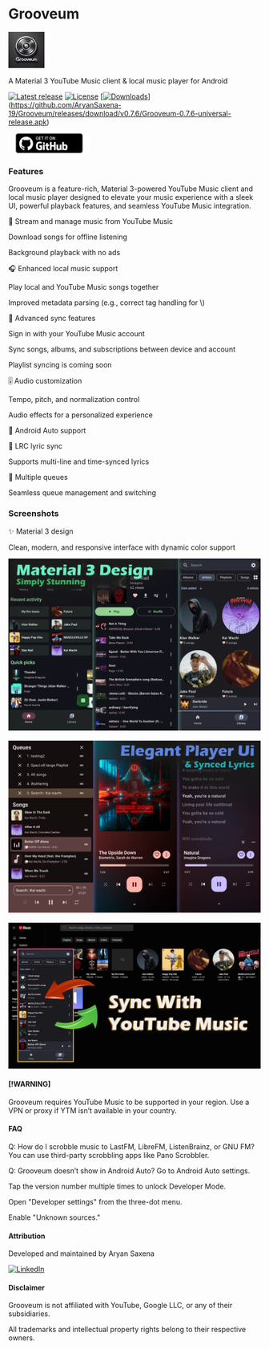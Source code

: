 # **Grooveum**

<img src="./assets/grooveum.webp" height="72">


A Material 3 YouTube Music client & local music player for Android

[![Latest release](https://img.shields.io/github/v/release/AryanSaxena-19/Grooveum?include_prereleases)](https://github.com/AryanSaxena-19/Grooveum/releases)
[![License](https://img.shields.io/github/license/AryanSaxena-19/Grooveum)](https://www.gnu.org/licenses/gpl-3.0)
[[![Downloads](https://img.shields.io/github/downloads/AryanSaxena-19/Grooveum/total)](https://github.com/AryanSaxena-19/Grooveum/releases)](https://github.com/AryanSaxena-19/Grooveum/releases/download/v0.7.6/Grooveum-0.7.6-universal-release.apk)



<img src="assets/badge_github.png" alt="Get it on GitHub" height="40">

### Features

Grooveum is a feature-rich, Material 3-powered YouTube Music client and local music player designed to elevate your music experience with a sleek UI, powerful playback features, and seamless YouTube Music integration.

🎵 Stream and manage music from YouTube Music

Download songs for offline listening

Background playback with no ads

🎧 Enhanced local music support

Play local and YouTube Music songs together

Improved metadata parsing (e.g., correct tag handling for \\)

🔄 Advanced sync features

Sign in with your YouTube Music account

Sync songs, albums, and subscriptions between device and account

Playlist syncing is coming soon

🎚️ Audio customization

Tempo, pitch, and normalization control

Audio effects for a personalized experience

🚗 Android Auto support

🎤 LRC lyric sync

Supports multi-line and time-synced lyrics

🔀 Multiple queues

Seamless queue management and switching

### **Screenshots**

✨ Material 3 design

Clean, modern, and responsive interface with dynamic color support


<img src="./assets/main-interface.webp" width="600" alt="Main interface" /> <br/><br/> <img src="./assets/player.webp" width="600" alt="Player screen" /> <br/><br/> <img src="./assets/ytm-sync.webp" width="600" alt="YouTube Music Sync" />

#### [!WARNING]

Grooveum requires YouTube Music to be supported in your region. Use a VPN or proxy if YTM isn’t available in your country.

#### FAQ

Q: How do I scrobble music to LastFM, LibreFM, ListenBrainz, or GNU FM?
You can use third-party scrobbling apps like Pano Scrobbler.

Q: Grooveum doesn’t show in Android Auto?
Go to Android Auto settings.

Tap the version number multiple times to unlock Developer Mode.

Open "Developer settings" from the three-dot menu.

Enable "Unknown sources."

#### Attribution

Developed and maintained by Aryan Saxena

[![LinkedIn](https://img.shields.io/badge/Connect_with_me-LinkedIn-blue?style=for-the-badge&logo=linkedin)](https://www.linkedin.com/in/aryan-saxena-aaa19uchiha/)

#### Disclaimer

Grooveum is not affiliated with YouTube, Google LLC, or any of their subsidiaries.

All trademarks and intellectual property rights belong to their respective owners.

